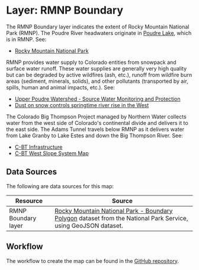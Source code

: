 # Layer: RMNP Boundary #

The RMNP Boundary layer indicates the extent of Rocky Mountain National Park (RMNP).
The Poudre River headwaters originate in [Poudre Lake](https://en.wikipedia.org/wiki/Poudre_Lake),
which is in RMNP.  See:

*   [Rocky Mountain National Park](https://www.nps.gov/romo/index.htm)

RMNP provides water supply to Colorado entities from snowpack and surface water runoff.
These water supplies are generally very high quality but can be degraded by
active wildfires (ash, etc.), runoff from wildfire burn areas (sediment, minerals, solids),
and other pollutants (transported by air, spills, human and animal impacts, etc.).  See:

*   [Upper Poudre Watershed - Source Water Monitoring and Protection](https://www.fcgov.com/utilities/what-we-do/water/water-quality/source-water-monitoring/upper-poudre-quality-monitoring)
*   [Dust on snow controls springtime river rise in the West](https://climate.nasa.gov/news/2674/dust-on-snow-controls-springtime-river-rise-in-west/)

The Colorado Big Thompson Project managed by Northern Water collects water from the west side of Colorado's continental divide
and delivers it to the east side.  The Adams Tunnel travels below RMNP as it delivers water from Lake Granby to Lake Estes
and down the Big Thompson River.  See:

*   [C-BT Infrastructure](https://www.northernwater.org/what-we-do/deliver-water/colorado-big-thompson-project/cbt-infrastructure)
*   [C-BT West Slope System Map](https://www.northernwater.org/getmedia/3295d08c-b335-4a86-b757-ced7ef37a2b7/West-Slope-Collection.pdf)

## Data Sources ##

The following are data sources for this map:

| **Resource** | **Source** |
| -- | -- |
| RMNP Boundary layer | [Rocky Mountain National Park - Boundary Polygon](https://romo-nps.opendata.arcgis.com/datasets/rocky-mountain-national-park-boundary-polygon?geometry=-108.135%2C39.988%2C-103.271%2C40.721) dataset from the National Park Service, using GeoJSON dataset. |

## Workflow ##

The workflow to create the map can be found in the [GitHub repository](https://github.com/OpenWaterFoundation/owf-infomapper-co-big-thompson/tree/master/workflow/CurrentConditions/Environment-Wildfires).
